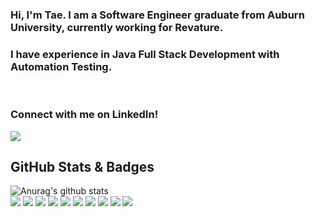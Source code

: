 ### Hi, I'm Tae. I am a Software Engineer graduate from Auburn University, currently working for Revature.
### I have experience in Java Full Stack Development with Automation Testing.
<br>

### Connect with me on LinkedIn!

<a href="https://www.linkedin.com/in/taemyles/">
  <img src="https://img.shields.io/badge/linkedin-%230077B5.svg?&style=for-the-badge&logo=linkedin&logoColor=white"> 
<a/>
  
## GitHub Stats & Badges
![Anurag's github stats](https://github-readme-stats.vercel.app/api?username=mtaew&theme=radical&show_icons=true)
<br>
<img src="https://img.shields.io/badge/java-%23ED8B00.svg?&style=for-the-badge&logo=java&logoColor=white">
<img src="https://img.shields.io/badge/postgres-%23316192.svg?&style=for-the-badge&logo=postgresql&logoColor=white">
<img src="https://img.shields.io/badge/html5%20-%23E34F26.svg?&style=for-the-badge&logo=html5&logoColor=white">
<img src="https://img.shields.io/badge/css3%20-%231572B6.svg?&style=for-the-badge&logo=css3&logoColor=white">
<img src="https://img.shields.io/badge/javascript%20-%23323330.svg?&style=for-the-badge&logo=javascript&logoColor=%23F7DF1E">
<img src="https://img.shields.io/badge/typescript%20-%23007ACC.svg?&style=for-the-badge&logo=typescript&logoColor=white">
<img src="https://img.shields.io/badge/angular%20-%23DD0031.svg?&style=for-the-badge&logo=angular&logoColor=white">
<img src="https://img.shields.io/badge/bootstrap%20-%23563D7C.svg?&style=for-the-badge&logo=bootstrap&logoColor=white">
<img src="https://img.shields.io/badge/spring%20-%236DB33F.svg?&style=for-the-badge&logo=spring&logoColor=white">
<img src="https://img.shields.io/badge/Amazon%20AWS-%23232F3E?logo=amazon-aws&logoColor=white&style=for-the-badge">
